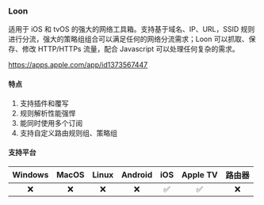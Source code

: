 ### Loon

适用于 iOS 和 tvOS 的强大的网络工具箱。支持基于域名、IP、URL，SSID 规则进行分流，强大的策略组组合可以满足任何的网络分流需求；Loon 可以抓取、保存、修改 HTTP/HTTPs 流量，配合 Javascript 可以处理任何复杂的需求。

<Embed>https://apps.apple.com/app/id1373567447</Embed>

#### 特点

1. 支持插件和覆写
2. 规则解析性能强悍
3. 能同时使用多个订阅
4. 支持自定义路由规则组、策略组

#### 支持平台

| Windows | MacOS | Linux | Android | iOS | Apple TV | 路由器 |
| :---: | :---: | :---: | :---: | :---: | :---: | :---: |
| :x: | :x: | :x: | :x: | :white_check_mark: | :white_check_mark: | :x: |
